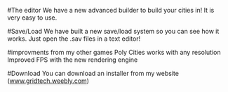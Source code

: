 
#The editor
We have a new advanced builder to build your cities in! It is very easy to use.

#Save/Load
We have built a new save/load system so you can see how it works. Just open the
.sav files in a text editor!

#improvments from my other games
Poly Cities works with any resolution <br>
Improved FPS with the new rendering engine

#Download
You can download an installer from my website (www.gridtech.weebly.com)
